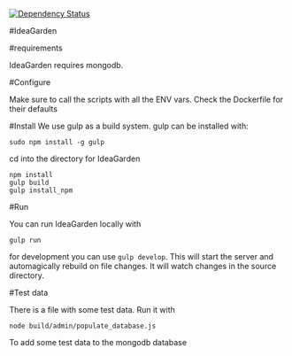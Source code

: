 [![Dependency Status](https://david-dm.org/codefornl/IdeaGarden.svg?path=src/server)](https://david-dm.org/codefornl/IdeaGarden?path=src/server)

#IdeaGarden

#requirements

IdeaGarden requires mongodb.

#Configure

Make sure to call the scripts with all the ENV vars. Check the Dockerfile for their defaults

#Install
We use gulp as a build system. gulp can be installed with:

```
sudo npm install -g gulp
```

cd into the directory for IdeaGarden
```
npm install
gulp build
gulp install_npm
```

#Run

You can run IdeaGarden locally with
```
gulp run
```

for development you can use `gulp develop`. This will start the server and automagically rebuild on file changes.
It will watch changes in the source directory.

#Test data

There is a file with some test data. Run it with

```
node build/admin/populate_database.js
```

To add some test data to the mongodb database
